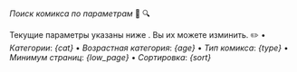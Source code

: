 *Поиск комикса по параметрам* 🔷 🔍

Текущие параметры указаны ниже . Вы их можете изминить. ✏️
• _Категории_: *{cat}*
• _Возрастная категория_: *{age}*
• _Тип комикса_: *{type}*
• _Минимум страниц_: *{low_page}*
• _Сортировка_: *{sort}*